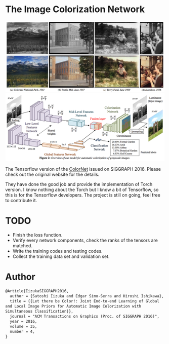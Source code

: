 The Image Colorization Network
==============================

![...](demo/fig-01.png)
![...](demo/fig-02.png)

The Tensorflow version of the [ColorNet](http://hi.cs.waseda.ac.jp/~iizuka/projects/colorization/en/) issued on SIGGRAPH 2016. Please check out the original website for the details.

They have done the good job and provide the implementation of Torch version. I know nothing about the Torch but I know a bit of Tensorflow, so this is for the Tensorflow developers. The project is still on going, feel free to contribute it.

TODO
====

- Finish the loss function.
- Verify every network components, check the ranks of the tensors are matched.
- Write the training codes and testing codes.
- Collect the training data set and validation set.

Author
======

```
@Article{IizukaSIGGRAPH2016,
  author = {Satoshi Iizuka and Edgar Simo-Serra and Hiroshi Ishikawa},
  title = {{Let there be Color!: Joint End-to-end Learning of Global and Local Image Priors for Automatic Image Colorization with Simultaneous Classification}},
  journal = "ACM Transactions on Graphics (Proc. of SIGGRAPH 2016)",
  year = 2016,
  volume = 35,
  number = 4,
}
```
